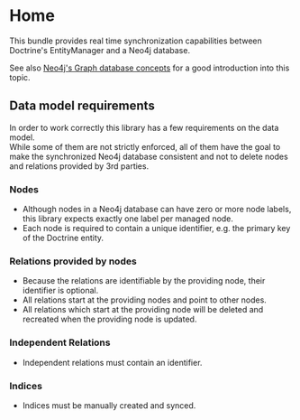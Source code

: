 # Home

This bundle provides real time synchronization capabilities between Doctrine's EntityManager and a Neo4j database.

See also [Neo4j's Graph database concepts](https://neo4j.com/docs/getting-started/current/graphdb-concepts/) for a good
introduction into this topic.

## Data model requirements

In order to work correctly this library has a few requirements on the data model.  
While some of them are not strictly enforced, all of them have the goal to make the synchronized Neo4j database
consistent and not to delete nodes and relations provided by 3rd parties.

### Nodes

- Although nodes in a Neo4j database can have zero or more node labels, this library expects exactly one label per
  managed node.
- Each node is required to contain a unique identifier, e.g. the primary key of the Doctrine entity.

### Relations provided by nodes

- Because the relations are identifiable by the providing node, their identifier is optional.
- All relations start at the providing nodes and point to other nodes.
- All relations which start at the providing node will be deleted and recreated when the providing node is updated.

### Independent Relations

- Independent relations must contain an identifier.

### Indices

- Indices must be manually created and synced.

